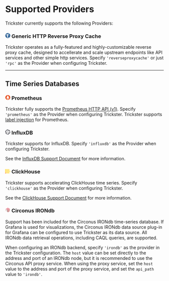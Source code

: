 # Supported Providers

Trickster currently supports the following Providers:

### <img src="./images/logos/trickster-logo.svg" width=16 /> Generic HTTP Reverse Proxy Cache

Trickster operates as a fully-featured and highly-customizable reverse proxy cache, designed to accellerate and scale upstream endpoints like API services and other simple http services. Specify `'reverseproxycache'` or just `'rpc'` as the Provider when configuring Trickster.

---

## Time Series Databases

### <img src="./images/external/prom_logo_60.png" width=16 /> Prometheus

Trickster fully supports the [Prometheus HTTP API (v1)](https://prometheus.io/docs/prometheus/latest/querying/api/). Specify `'prometheus'` as the Provider when configuring Trickster. Trickster supports [label injection](./prometheus.md) for Prometheus.

### <img src="./images/external/influx_logo_60.png" width=16 /> InfluxDB

Trickster supports for InfluxDB. Specify `'influxdb'` as the Provider when configuring Trickster.

See the [InfluxDB Support Document](./influxdb.md) for more information.

### <img src="./images/external/clickhouse_logo.png" width=16 /> ClickHouse

Trickster supports accelerating ClickHouse time series. Specify `'clickhouse'` as the Provider when configuring Trickster.

See the [ClickHouse Support Document](./clickhouse.md) for more information.

### <img src="./images/external/irondb_logo_60.png" width=16 /> Circonus IRONdb

Support has been included for the Circonus IRONdb time-series database. If Grafana is used for visualizations, the Circonus IRONdb data source plug-in for Grafana can be configured to use Trickster as its data source. All IRONdb data retrieval operations, including CAQL queries, are supported.

When configuring an IRONdb backend, specify `'irondb'` as the provider in the Trickster configuration. The `host` value can be set directly to the address and port of an IRONdb node, but it is recommended to use the Circonus API proxy service. When using the proxy service, set the `host` value to the address and port of the proxy service, and set the `api_path` value to `'irondb'`.
